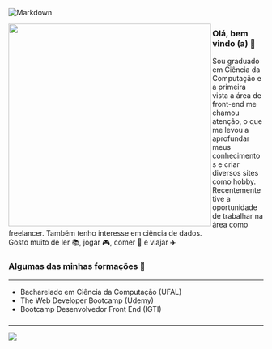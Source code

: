 ![Markdown](https://64.media.tumblr.com/9fd76e7178d62112b509e4a502ce6754/593c8660fec30d1a-2a/s2048x3072/02fd1187253e0618bae93f0b1187c04aa93933b3.png)

<center>
  <td><img width="400px" align="left" src="https://github-readme-stats.vercel.app/api/top-langs/?username=guilherme-vaz&hide=html&layout=compact&theme=tokyonight" /></td>
</center>  

### Olá, bem vindo (a) 👋
<p>Sou graduado em Ciência da Computação e a primeira vista a área de front-end me chamou atenção, o que me levou a aprofundar meus conhecimentos e criar diversos sites como hobby. Recentemente tive a oportunidade de trabalhar na área como freelancer. Também tenho interesse em ciência de dados. <br> Gosto muito de ler 📚, jogar 🎮, comer 🍲 e viajar ✈️</p>

### Algumas das minhas formações 🎲
  ----------------
- Bacharelado em Ciência da Computação (UFAL)
- The Web Developer Bootcamp (Udemy)
- Bootcamp Desenvolvedor Front End (IGTI)

###   
  ----------------
![](https://komarev.com/ghpvc/?username=guilherme-vaz&color=red)

<!--
**guilherme-vaz/guilherme-vaz** is a ✨ _special_ ✨ repository because its `README.md` (this file) appears on your GitHub profile.

Here are some ideas to get you started:

- 🔭 I’m currently working on ...
- 🌱 I’m currently learning ...
- 👯 I’m looking to collaborate on ...
- 🤔 I’m looking for help with ...
- 💬 Ask me about ...
- 📫 How to reach me: ...
- 😄 Pronouns: ...
- ⚡ Fun fact: ...
-->
